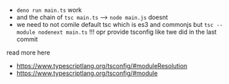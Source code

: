 * `deno run main.ts` work
* and the chain of `tsc main.ts` --> `node main.js` doesnt
* we need to not comile default tsc which is es3 and commonjs but `tsc --module nodenext main.ts` !!! opr provide tsconfig like twe did in the last commit


read more here
* https://www.typescriptlang.org/tsconfig/#moduleResolution
* https://www.typescriptlang.org/tsconfig/#module
